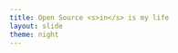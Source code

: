 ```yaml
---
title: Open Source <s>in</s> is my life
layout: slide
theme: night
---
```

<section data-markdown data-background-image="{{ "/images/bg/os-sprints-banner.jpeg" | prepend: site.baseurl }}"><script type="text/template"></script></section>

<section data-markdown data-background-color="rgb(8, 31, 39)"><script type="text/template">
  ## {{ page.title }}
  ## (Open Source Sprints intro)

  <br><br><br><br><br><br><br><br><br><br>

  ### May 1, 2018
</script></section>

<section data-markdown data-transition="none"><script type="text/template">
  ## Who am I ?

  <div class="row">
    <div class="column" width="50%" style="display: inline-block">
      {% include img.html src="logos/5fc7fb4c2357e47359b6d0f58850aa05_360_360.jpeg" width="90%" height="50%" %}
    </div>
    <div class="column">
      <h4 style="margin: 0;">Sviatoslav Sydorenko</h4>
      <ul>
        <li>Senior Software Engineer at Ansible by Red Hat</li>
        <li>Open Source Developer, Contributor, Maintainer, Mentor</li>
      </ul>
    </div>
  </div>
</script></section>

<section data-markdown><script type="text/template">
  #### what is an open source?
</script></section>

<section data-markdown><script type="text/template">
  #### open culture
</script></section>

<section data-markdown><script type="text/template">
  #### perks
</script></section>

<section data-markdown><script type="text/template">
  #### what to do
</script></section>

<section data-markdown><script type="text/template">
  ## Schedule
  <dl>
    <dt>11:20‒12:00 — networking w/ contributors/maintainers</dt>
    <dt>12:00‒12:30 — projects announcements</dt>
    <dt>12:30‒12:50 — @vixentael sharing her FOSS experience</dt>
    <dt>12:50‒13:30 — start hacking</dt>
    <dt>13:30‒14:00 — 🍕 lunch</dt>
    <dt>14:00‒17:30 — continue hacking</dt>
    <dt>17:30‒18:00 — closing show off</dt>
  </dl>
</script></section>

<section data-markdown><script type="text/template">

## Sviatoslav Sydorenko
### @webknjaz at Keybase, Twitter, GitHub etc.

</script></section>
